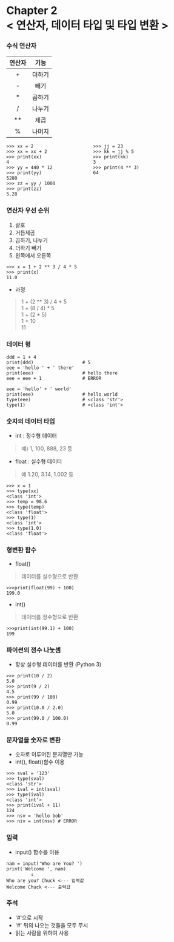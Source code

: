 Chapter 2<br/>
< 연산자, 데이터 타입 및 타입 변환 >
=====================


### 수식 연산자


|연산자|기능|
|:-:|:-:|
|+|더하기|
|-|빼기|
|*|곱하기|
|/|나누기|
|**|제곱|
|%|나머지|


```
>>> xx = 2                      >>> jj = 23
>>> xx = xx + 2                 >>> kk = jj % 5
>>> print(xx)                   >>> print(kk)
4                               3
>>> yy = 440 * 12               >>> print(4 ** 3)
>>> print(yy)                   64
5280
>>> zz = yy / 1000
>>> print(zz)
5.28
```


### 연산자 우선 순위
1. 괄호
2. 거듭제곱
3. 곱하기, 나누기
4. 더하기 빼기
5. 왼쪽에서 오른쪽

```
>>> x = 1 + 2 ** 3 / 4 * 5
>>> print(x)
11.0
```

- 과정
> 1 + (2 ** 3) / 4 * 5<br/>
> 1 + (8 / 4) * 5<br/>
> 1 + (2 * 5)<br/>
> 1 + 10<br/>
> 11


### 데이터 형

```
ddd = 1 + 4
print(ddd)                  # 5
eee = 'hello ' + ' there'
print(eee)                  # hello there
eee = eee + 1               # ERROR
```

```
eee = 'hello' + ' world'
print(eee)                  # hello world
type(eee)                   # <class 'str'>
type(1)                     # <class 'int'>
```

### 숫자의 데이터 타입
- int : 정수형 데이터
> 예) 1, 100, 888, 23 등

- float : 실수형 데이터
> 예 1.20, 3.14, 1.002 등

```
>>> x = 1
>>> type(xx)
<class 'int'>
>>> temp = 98.6
>>> type(temp)
<class 'float'>
>>> type(1)
<class 'int'>
>>> type(1.0)
<class 'float'>
```


### 형변환 함수
- float()
> 데이터를 실수형으로 반환

```
>>>print(float(99) + 100)
199.0
```

- int()
> 데이터를 정수형으로 반환

```
>>>print(int(99.1) + 100)
199
```


### 파이썬의 정수 나눗셈
- 항상 실수형 데이터를 반환 (Python 3)

```
>>> print(10 / 2)
5.0
>>> print(9 / 2)
4.5
>>> print(99 / 100)
0.99
>>> print(10.0 / 2.0)
5.0
>>> print(99.0 / 100.0)
0.99
```


### 문자열을 숫자로 변환
- 숫자로 이루어진 문자열만 가능
- int(), float()함수 이용

```
>>> sval = '123'
>>> type(sval)
<class 'str'>
>>> ival = int(sval)
>>> type(ival)
<class 'int'>
>>> print(ival + 11)
124
>>> nsv = 'hello bob'
>>> niv = int(nsv) # ERROR
```


### 입력
- input() 함수를 이용

```
nam = input('Who are You? ')
print('Welcome ', nam)
         ↓
Who are you? Chuck <--- 입력값
Welcome Chuck <--- 출력값
```


### 주석
- '#'으로 시작
- '#' 뒤의 나오는 것들을 모두 무시
- 읽는 사람을 위하여 사용
